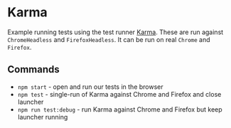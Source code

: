 # Karma


Example running tests using the test runner [Karma](https://karma-runner.github.io). These are run against `ChromeHeadless` and `FirefoxHeadless`. It can be run on real `Chrome` and `Firefox`.

## Commands

- `npm start` - open and run our tests in the browser
- `npm test` - single-run of Karma against Chrome and Firefox and close launcher
- `npm run test:debug` - run Karma against Chrome and Firefox but keep launcher running


